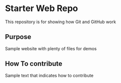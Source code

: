 # Starter Web Repo

This repository is for showing how Git and GitHub work

## Purpose

Sample website with plenty of files for demos

## How To contribute

Sample text that indicates how to contribute
